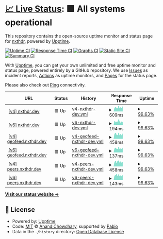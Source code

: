 # [📈 Live Status](https://nxthdr.github.io/upptime): <!--live status--> **🟩 All systems operational**

This repository contains the open-source uptime monitor and status page for [nxthdr](https://nxthdr.dev), powered by [Upptime](https://github.com/upptime/upptime).

[![Uptime CI](https://github.com/nxthdr/upptime/workflows/Uptime%20CI/badge.svg)](https://github.com/nxthdr/upptime/actions?query=workflow%3A%22Uptime+CI%22)
[![Response Time CI](https://github.com/nxthdr/upptime/workflows/Response%20Time%20CI/badge.svg)](https://github.com/nxthdr/upptime/actions?query=workflow%3A%22Response+Time+CI%22)
[![Graphs CI](https://github.com/nxthdr/upptime/workflows/Graphs%20CI/badge.svg)](https://github.com/nxthdr/upptime/actions?query=workflow%3A%22Graphs+CI%22)
[![Static Site CI](https://github.com/nxthdr/upptime/workflows/Static%20Site%20CI/badge.svg)](https://github.com/nxthdr/upptime/actions?query=workflow%3A%22Static+Site+CI%22)
[![Summary CI](https://github.com/nxthdr/upptime/workflows/Summary%20CI/badge.svg)](https://github.com/nxthdr/upptime/actions?query=workflow%3A%22Summary+CI%22)

With [Upptime](https://upptime.js.org), you can get your own unlimited and free uptime monitor and status page, powered entirely by a GitHub repository. We use [Issues](https://github.com/nxthdr/upptime/issues) as incident reports, [Actions](https://github.com/nxthdr/upptime/actions) as uptime monitors, and [Pages](https://nxthdr.github.io/upptime) for the status page.

Please also check out [Ping](https://stats.uptimerobot.com/7aSyrqWaj9) connectivity.

<!--start: status pages-->
<!-- This summary is generated by Upptime (https://github.com/upptime/upptime) -->
<!-- Do not edit this manually, your changes will be overwritten -->
<!-- prettier-ignore -->
| URL | Status | History | Response Time | Uptime |
| --- | ------ | ------- | ------------- | ------ |
| <img alt="" src="https://icons.duckduckgo.com/ip3/nxthdr.dev.ico" height="13"> [[v4] nxthdr.dev](https://nxthdr.dev) | 🟩 Up | [v4-nxthdr-dev.yml](https://github.com/nxthdr/upptime/commits/HEAD/history/v4-nxthdr-dev.yml) | <details><summary><img alt="Response time graph" src="./graphs/v4-nxthdr-dev/response-time-week.png" height="20"> 609ms</summary><br><a href="https://nxthdr.github.io/upptime/history/v4-nxthdr-dev"><img alt="Response time 720" src="https://img.shields.io/endpoint?url=https%3A%2F%2Fraw.githubusercontent.com%2Fnxthdr%2Fupptime%2FHEAD%2Fapi%2Fv4-nxthdr-dev%2Fresponse-time.json"></a><br><a href="https://nxthdr.github.io/upptime/history/v4-nxthdr-dev"><img alt="24-hour response time 746" src="https://img.shields.io/endpoint?url=https%3A%2F%2Fraw.githubusercontent.com%2Fnxthdr%2Fupptime%2FHEAD%2Fapi%2Fv4-nxthdr-dev%2Fresponse-time-day.json"></a><br><a href="https://nxthdr.github.io/upptime/history/v4-nxthdr-dev"><img alt="7-day response time 609" src="https://img.shields.io/endpoint?url=https%3A%2F%2Fraw.githubusercontent.com%2Fnxthdr%2Fupptime%2FHEAD%2Fapi%2Fv4-nxthdr-dev%2Fresponse-time-week.json"></a><br><a href="https://nxthdr.github.io/upptime/history/v4-nxthdr-dev"><img alt="30-day response time 836" src="https://img.shields.io/endpoint?url=https%3A%2F%2Fraw.githubusercontent.com%2Fnxthdr%2Fupptime%2FHEAD%2Fapi%2Fv4-nxthdr-dev%2Fresponse-time-month.json"></a><br><a href="https://nxthdr.github.io/upptime/history/v4-nxthdr-dev"><img alt="1-year response time 720" src="https://img.shields.io/endpoint?url=https%3A%2F%2Fraw.githubusercontent.com%2Fnxthdr%2Fupptime%2FHEAD%2Fapi%2Fv4-nxthdr-dev%2Fresponse-time-year.json"></a></details> | <details><summary><a href="https://nxthdr.github.io/upptime/history/v4-nxthdr-dev">99.63%</a></summary><a href="https://nxthdr.github.io/upptime/history/v4-nxthdr-dev"><img alt="All-time uptime 99.78%" src="https://img.shields.io/endpoint?url=https%3A%2F%2Fraw.githubusercontent.com%2Fnxthdr%2Fupptime%2FHEAD%2Fapi%2Fv4-nxthdr-dev%2Fuptime.json"></a><br><a href="https://nxthdr.github.io/upptime/history/v4-nxthdr-dev"><img alt="24-hour uptime 100.00%" src="https://img.shields.io/endpoint?url=https%3A%2F%2Fraw.githubusercontent.com%2Fnxthdr%2Fupptime%2FHEAD%2Fapi%2Fv4-nxthdr-dev%2Fuptime-day.json"></a><br><a href="https://nxthdr.github.io/upptime/history/v4-nxthdr-dev"><img alt="7-day uptime 99.63%" src="https://img.shields.io/endpoint?url=https%3A%2F%2Fraw.githubusercontent.com%2Fnxthdr%2Fupptime%2FHEAD%2Fapi%2Fv4-nxthdr-dev%2Fuptime-week.json"></a><br><a href="https://nxthdr.github.io/upptime/history/v4-nxthdr-dev"><img alt="30-day uptime 99.91%" src="https://img.shields.io/endpoint?url=https%3A%2F%2Fraw.githubusercontent.com%2Fnxthdr%2Fupptime%2FHEAD%2Fapi%2Fv4-nxthdr-dev%2Fuptime-month.json"></a><br><a href="https://nxthdr.github.io/upptime/history/v4-nxthdr-dev"><img alt="1-year uptime 99.78%" src="https://img.shields.io/endpoint?url=https%3A%2F%2Fraw.githubusercontent.com%2Fnxthdr%2Fupptime%2FHEAD%2Fapi%2Fv4-nxthdr-dev%2Fuptime-year.json"></a></details>
| <img alt="" src="https://icons.duckduckgo.com/ip3/nxthdr.dev.ico" height="13"> [[v6] nxthdr.dev](https://nxthdr.dev) | 🟩 Up | [v6-nxthdr-dev.yml](https://github.com/nxthdr/upptime/commits/HEAD/history/v6-nxthdr-dev.yml) | <details><summary><img alt="Response time graph" src="./graphs/v6-nxthdr-dev/response-time-week.png" height="20"> 194ms</summary><br><a href="https://nxthdr.github.io/upptime/history/v6-nxthdr-dev"><img alt="Response time 339" src="https://img.shields.io/endpoint?url=https%3A%2F%2Fraw.githubusercontent.com%2Fnxthdr%2Fupptime%2FHEAD%2Fapi%2Fv6-nxthdr-dev%2Fresponse-time.json"></a><br><a href="https://nxthdr.github.io/upptime/history/v6-nxthdr-dev"><img alt="24-hour response time 178" src="https://img.shields.io/endpoint?url=https%3A%2F%2Fraw.githubusercontent.com%2Fnxthdr%2Fupptime%2FHEAD%2Fapi%2Fv6-nxthdr-dev%2Fresponse-time-day.json"></a><br><a href="https://nxthdr.github.io/upptime/history/v6-nxthdr-dev"><img alt="7-day response time 194" src="https://img.shields.io/endpoint?url=https%3A%2F%2Fraw.githubusercontent.com%2Fnxthdr%2Fupptime%2FHEAD%2Fapi%2Fv6-nxthdr-dev%2Fresponse-time-week.json"></a><br><a href="https://nxthdr.github.io/upptime/history/v6-nxthdr-dev"><img alt="30-day response time 502" src="https://img.shields.io/endpoint?url=https%3A%2F%2Fraw.githubusercontent.com%2Fnxthdr%2Fupptime%2FHEAD%2Fapi%2Fv6-nxthdr-dev%2Fresponse-time-month.json"></a><br><a href="https://nxthdr.github.io/upptime/history/v6-nxthdr-dev"><img alt="1-year response time 339" src="https://img.shields.io/endpoint?url=https%3A%2F%2Fraw.githubusercontent.com%2Fnxthdr%2Fupptime%2FHEAD%2Fapi%2Fv6-nxthdr-dev%2Fresponse-time-year.json"></a></details> | <details><summary><a href="https://nxthdr.github.io/upptime/history/v6-nxthdr-dev">99.63%</a></summary><a href="https://nxthdr.github.io/upptime/history/v6-nxthdr-dev"><img alt="All-time uptime 99.80%" src="https://img.shields.io/endpoint?url=https%3A%2F%2Fraw.githubusercontent.com%2Fnxthdr%2Fupptime%2FHEAD%2Fapi%2Fv6-nxthdr-dev%2Fuptime.json"></a><br><a href="https://nxthdr.github.io/upptime/history/v6-nxthdr-dev"><img alt="24-hour uptime 100.00%" src="https://img.shields.io/endpoint?url=https%3A%2F%2Fraw.githubusercontent.com%2Fnxthdr%2Fupptime%2FHEAD%2Fapi%2Fv6-nxthdr-dev%2Fuptime-day.json"></a><br><a href="https://nxthdr.github.io/upptime/history/v6-nxthdr-dev"><img alt="7-day uptime 99.63%" src="https://img.shields.io/endpoint?url=https%3A%2F%2Fraw.githubusercontent.com%2Fnxthdr%2Fupptime%2FHEAD%2Fapi%2Fv6-nxthdr-dev%2Fuptime-week.json"></a><br><a href="https://nxthdr.github.io/upptime/history/v6-nxthdr-dev"><img alt="30-day uptime 99.91%" src="https://img.shields.io/endpoint?url=https%3A%2F%2Fraw.githubusercontent.com%2Fnxthdr%2Fupptime%2FHEAD%2Fapi%2Fv6-nxthdr-dev%2Fuptime-month.json"></a><br><a href="https://nxthdr.github.io/upptime/history/v6-nxthdr-dev"><img alt="1-year uptime 99.80%" src="https://img.shields.io/endpoint?url=https%3A%2F%2Fraw.githubusercontent.com%2Fnxthdr%2Fupptime%2FHEAD%2Fapi%2Fv6-nxthdr-dev%2Fuptime-year.json"></a></details>
| <img alt="" src="https://icons.duckduckgo.com/ip3/geofeed.nxthdr.dev.ico" height="13"> [[v4] geofeed.nxthdr.dev](https://geofeed.nxthdr.dev) | 🟩 Up | [v4-geofeed-nxthdr-dev.yml](https://github.com/nxthdr/upptime/commits/HEAD/history/v4-geofeed-nxthdr-dev.yml) | <details><summary><img alt="Response time graph" src="./graphs/v4-geofeed-nxthdr-dev/response-time-week.png" height="20"> 458ms</summary><br><a href="https://nxthdr.github.io/upptime/history/v4-geofeed-nxthdr-dev"><img alt="Response time 603" src="https://img.shields.io/endpoint?url=https%3A%2F%2Fraw.githubusercontent.com%2Fnxthdr%2Fupptime%2FHEAD%2Fapi%2Fv4-geofeed-nxthdr-dev%2Fresponse-time.json"></a><br><a href="https://nxthdr.github.io/upptime/history/v4-geofeed-nxthdr-dev"><img alt="24-hour response time 603" src="https://img.shields.io/endpoint?url=https%3A%2F%2Fraw.githubusercontent.com%2Fnxthdr%2Fupptime%2FHEAD%2Fapi%2Fv4-geofeed-nxthdr-dev%2Fresponse-time-day.json"></a><br><a href="https://nxthdr.github.io/upptime/history/v4-geofeed-nxthdr-dev"><img alt="7-day response time 458" src="https://img.shields.io/endpoint?url=https%3A%2F%2Fraw.githubusercontent.com%2Fnxthdr%2Fupptime%2FHEAD%2Fapi%2Fv4-geofeed-nxthdr-dev%2Fresponse-time-week.json"></a><br><a href="https://nxthdr.github.io/upptime/history/v4-geofeed-nxthdr-dev"><img alt="30-day response time 686" src="https://img.shields.io/endpoint?url=https%3A%2F%2Fraw.githubusercontent.com%2Fnxthdr%2Fupptime%2FHEAD%2Fapi%2Fv4-geofeed-nxthdr-dev%2Fresponse-time-month.json"></a><br><a href="https://nxthdr.github.io/upptime/history/v4-geofeed-nxthdr-dev"><img alt="1-year response time 603" src="https://img.shields.io/endpoint?url=https%3A%2F%2Fraw.githubusercontent.com%2Fnxthdr%2Fupptime%2FHEAD%2Fapi%2Fv4-geofeed-nxthdr-dev%2Fresponse-time-year.json"></a></details> | <details><summary><a href="https://nxthdr.github.io/upptime/history/v4-geofeed-nxthdr-dev">99.63%</a></summary><a href="https://nxthdr.github.io/upptime/history/v4-geofeed-nxthdr-dev"><img alt="All-time uptime 99.84%" src="https://img.shields.io/endpoint?url=https%3A%2F%2Fraw.githubusercontent.com%2Fnxthdr%2Fupptime%2FHEAD%2Fapi%2Fv4-geofeed-nxthdr-dev%2Fuptime.json"></a><br><a href="https://nxthdr.github.io/upptime/history/v4-geofeed-nxthdr-dev"><img alt="24-hour uptime 100.00%" src="https://img.shields.io/endpoint?url=https%3A%2F%2Fraw.githubusercontent.com%2Fnxthdr%2Fupptime%2FHEAD%2Fapi%2Fv4-geofeed-nxthdr-dev%2Fuptime-day.json"></a><br><a href="https://nxthdr.github.io/upptime/history/v4-geofeed-nxthdr-dev"><img alt="7-day uptime 99.63%" src="https://img.shields.io/endpoint?url=https%3A%2F%2Fraw.githubusercontent.com%2Fnxthdr%2Fupptime%2FHEAD%2Fapi%2Fv4-geofeed-nxthdr-dev%2Fuptime-week.json"></a><br><a href="https://nxthdr.github.io/upptime/history/v4-geofeed-nxthdr-dev"><img alt="30-day uptime 99.91%" src="https://img.shields.io/endpoint?url=https%3A%2F%2Fraw.githubusercontent.com%2Fnxthdr%2Fupptime%2FHEAD%2Fapi%2Fv4-geofeed-nxthdr-dev%2Fuptime-month.json"></a><br><a href="https://nxthdr.github.io/upptime/history/v4-geofeed-nxthdr-dev"><img alt="1-year uptime 99.84%" src="https://img.shields.io/endpoint?url=https%3A%2F%2Fraw.githubusercontent.com%2Fnxthdr%2Fupptime%2FHEAD%2Fapi%2Fv4-geofeed-nxthdr-dev%2Fuptime-year.json"></a></details>
| <img alt="" src="https://icons.duckduckgo.com/ip3/geofeed.nxthdr.dev.ico" height="13"> [[v6] geofeed.nxthdr.dev](https://geofeed.nxthdr.dev) | 🟩 Up | [v6-geofeed-nxthdr-dev.yml](https://github.com/nxthdr/upptime/commits/HEAD/history/v6-geofeed-nxthdr-dev.yml) | <details><summary><img alt="Response time graph" src="./graphs/v6-geofeed-nxthdr-dev/response-time-week.png" height="20"> 137ms</summary><br><a href="https://nxthdr.github.io/upptime/history/v6-geofeed-nxthdr-dev"><img alt="Response time 314" src="https://img.shields.io/endpoint?url=https%3A%2F%2Fraw.githubusercontent.com%2Fnxthdr%2Fupptime%2FHEAD%2Fapi%2Fv6-geofeed-nxthdr-dev%2Fresponse-time.json"></a><br><a href="https://nxthdr.github.io/upptime/history/v6-geofeed-nxthdr-dev"><img alt="24-hour response time 179" src="https://img.shields.io/endpoint?url=https%3A%2F%2Fraw.githubusercontent.com%2Fnxthdr%2Fupptime%2FHEAD%2Fapi%2Fv6-geofeed-nxthdr-dev%2Fresponse-time-day.json"></a><br><a href="https://nxthdr.github.io/upptime/history/v6-geofeed-nxthdr-dev"><img alt="7-day response time 137" src="https://img.shields.io/endpoint?url=https%3A%2F%2Fraw.githubusercontent.com%2Fnxthdr%2Fupptime%2FHEAD%2Fapi%2Fv6-geofeed-nxthdr-dev%2Fresponse-time-week.json"></a><br><a href="https://nxthdr.github.io/upptime/history/v6-geofeed-nxthdr-dev"><img alt="30-day response time 381" src="https://img.shields.io/endpoint?url=https%3A%2F%2Fraw.githubusercontent.com%2Fnxthdr%2Fupptime%2FHEAD%2Fapi%2Fv6-geofeed-nxthdr-dev%2Fresponse-time-month.json"></a><br><a href="https://nxthdr.github.io/upptime/history/v6-geofeed-nxthdr-dev"><img alt="1-year response time 314" src="https://img.shields.io/endpoint?url=https%3A%2F%2Fraw.githubusercontent.com%2Fnxthdr%2Fupptime%2FHEAD%2Fapi%2Fv6-geofeed-nxthdr-dev%2Fresponse-time-year.json"></a></details> | <details><summary><a href="https://nxthdr.github.io/upptime/history/v6-geofeed-nxthdr-dev">99.63%</a></summary><a href="https://nxthdr.github.io/upptime/history/v6-geofeed-nxthdr-dev"><img alt="All-time uptime 99.84%" src="https://img.shields.io/endpoint?url=https%3A%2F%2Fraw.githubusercontent.com%2Fnxthdr%2Fupptime%2FHEAD%2Fapi%2Fv6-geofeed-nxthdr-dev%2Fuptime.json"></a><br><a href="https://nxthdr.github.io/upptime/history/v6-geofeed-nxthdr-dev"><img alt="24-hour uptime 100.00%" src="https://img.shields.io/endpoint?url=https%3A%2F%2Fraw.githubusercontent.com%2Fnxthdr%2Fupptime%2FHEAD%2Fapi%2Fv6-geofeed-nxthdr-dev%2Fuptime-day.json"></a><br><a href="https://nxthdr.github.io/upptime/history/v6-geofeed-nxthdr-dev"><img alt="7-day uptime 99.63%" src="https://img.shields.io/endpoint?url=https%3A%2F%2Fraw.githubusercontent.com%2Fnxthdr%2Fupptime%2FHEAD%2Fapi%2Fv6-geofeed-nxthdr-dev%2Fuptime-week.json"></a><br><a href="https://nxthdr.github.io/upptime/history/v6-geofeed-nxthdr-dev"><img alt="30-day uptime 99.91%" src="https://img.shields.io/endpoint?url=https%3A%2F%2Fraw.githubusercontent.com%2Fnxthdr%2Fupptime%2FHEAD%2Fapi%2Fv6-geofeed-nxthdr-dev%2Fuptime-month.json"></a><br><a href="https://nxthdr.github.io/upptime/history/v6-geofeed-nxthdr-dev"><img alt="1-year uptime 99.84%" src="https://img.shields.io/endpoint?url=https%3A%2F%2Fraw.githubusercontent.com%2Fnxthdr%2Fupptime%2FHEAD%2Fapi%2Fv6-geofeed-nxthdr-dev%2Fuptime-year.json"></a></details>
| <img alt="" src="https://icons.duckduckgo.com/ip3/peers.nxthdr.dev.ico" height="13"> [[v4] peers.nxthdr.dev](https://peers.nxthdr.dev) | 🟩 Up | [v4-peers-nxthdr-dev.yml](https://github.com/nxthdr/upptime/commits/HEAD/history/v4-peers-nxthdr-dev.yml) | <details><summary><img alt="Response time graph" src="./graphs/v4-peers-nxthdr-dev/response-time-week.png" height="20"> 458ms</summary><br><a href="https://nxthdr.github.io/upptime/history/v4-peers-nxthdr-dev"><img alt="Response time 692" src="https://img.shields.io/endpoint?url=https%3A%2F%2Fraw.githubusercontent.com%2Fnxthdr%2Fupptime%2FHEAD%2Fapi%2Fv4-peers-nxthdr-dev%2Fresponse-time.json"></a><br><a href="https://nxthdr.github.io/upptime/history/v4-peers-nxthdr-dev"><img alt="24-hour response time 504" src="https://img.shields.io/endpoint?url=https%3A%2F%2Fraw.githubusercontent.com%2Fnxthdr%2Fupptime%2FHEAD%2Fapi%2Fv4-peers-nxthdr-dev%2Fresponse-time-day.json"></a><br><a href="https://nxthdr.github.io/upptime/history/v4-peers-nxthdr-dev"><img alt="7-day response time 458" src="https://img.shields.io/endpoint?url=https%3A%2F%2Fraw.githubusercontent.com%2Fnxthdr%2Fupptime%2FHEAD%2Fapi%2Fv4-peers-nxthdr-dev%2Fresponse-time-week.json"></a><br><a href="https://nxthdr.github.io/upptime/history/v4-peers-nxthdr-dev"><img alt="30-day response time 757" src="https://img.shields.io/endpoint?url=https%3A%2F%2Fraw.githubusercontent.com%2Fnxthdr%2Fupptime%2FHEAD%2Fapi%2Fv4-peers-nxthdr-dev%2Fresponse-time-month.json"></a><br><a href="https://nxthdr.github.io/upptime/history/v4-peers-nxthdr-dev"><img alt="1-year response time 692" src="https://img.shields.io/endpoint?url=https%3A%2F%2Fraw.githubusercontent.com%2Fnxthdr%2Fupptime%2FHEAD%2Fapi%2Fv4-peers-nxthdr-dev%2Fresponse-time-year.json"></a></details> | <details><summary><a href="https://nxthdr.github.io/upptime/history/v4-peers-nxthdr-dev">99.63%</a></summary><a href="https://nxthdr.github.io/upptime/history/v4-peers-nxthdr-dev"><img alt="All-time uptime 99.76%" src="https://img.shields.io/endpoint?url=https%3A%2F%2Fraw.githubusercontent.com%2Fnxthdr%2Fupptime%2FHEAD%2Fapi%2Fv4-peers-nxthdr-dev%2Fuptime.json"></a><br><a href="https://nxthdr.github.io/upptime/history/v4-peers-nxthdr-dev"><img alt="24-hour uptime 100.00%" src="https://img.shields.io/endpoint?url=https%3A%2F%2Fraw.githubusercontent.com%2Fnxthdr%2Fupptime%2FHEAD%2Fapi%2Fv4-peers-nxthdr-dev%2Fuptime-day.json"></a><br><a href="https://nxthdr.github.io/upptime/history/v4-peers-nxthdr-dev"><img alt="7-day uptime 99.63%" src="https://img.shields.io/endpoint?url=https%3A%2F%2Fraw.githubusercontent.com%2Fnxthdr%2Fupptime%2FHEAD%2Fapi%2Fv4-peers-nxthdr-dev%2Fuptime-week.json"></a><br><a href="https://nxthdr.github.io/upptime/history/v4-peers-nxthdr-dev"><img alt="30-day uptime 99.83%" src="https://img.shields.io/endpoint?url=https%3A%2F%2Fraw.githubusercontent.com%2Fnxthdr%2Fupptime%2FHEAD%2Fapi%2Fv4-peers-nxthdr-dev%2Fuptime-month.json"></a><br><a href="https://nxthdr.github.io/upptime/history/v4-peers-nxthdr-dev"><img alt="1-year uptime 99.76%" src="https://img.shields.io/endpoint?url=https%3A%2F%2Fraw.githubusercontent.com%2Fnxthdr%2Fupptime%2FHEAD%2Fapi%2Fv4-peers-nxthdr-dev%2Fuptime-year.json"></a></details>
| <img alt="" src="https://icons.duckduckgo.com/ip3/peers.nxthdr.dev.ico" height="13"> [[v6] peers.nxthdr.dev](https://peers.nxthdr.dev) | 🟩 Up | [v6-peers-nxthdr-dev.yml](https://github.com/nxthdr/upptime/commits/HEAD/history/v6-peers-nxthdr-dev.yml) | <details><summary><img alt="Response time graph" src="./graphs/v6-peers-nxthdr-dev/response-time-week.png" height="20"> 143ms</summary><br><a href="https://nxthdr.github.io/upptime/history/v6-peers-nxthdr-dev"><img alt="Response time 305" src="https://img.shields.io/endpoint?url=https%3A%2F%2Fraw.githubusercontent.com%2Fnxthdr%2Fupptime%2FHEAD%2Fapi%2Fv6-peers-nxthdr-dev%2Fresponse-time.json"></a><br><a href="https://nxthdr.github.io/upptime/history/v6-peers-nxthdr-dev"><img alt="24-hour response time 177" src="https://img.shields.io/endpoint?url=https%3A%2F%2Fraw.githubusercontent.com%2Fnxthdr%2Fupptime%2FHEAD%2Fapi%2Fv6-peers-nxthdr-dev%2Fresponse-time-day.json"></a><br><a href="https://nxthdr.github.io/upptime/history/v6-peers-nxthdr-dev"><img alt="7-day response time 143" src="https://img.shields.io/endpoint?url=https%3A%2F%2Fraw.githubusercontent.com%2Fnxthdr%2Fupptime%2FHEAD%2Fapi%2Fv6-peers-nxthdr-dev%2Fresponse-time-week.json"></a><br><a href="https://nxthdr.github.io/upptime/history/v6-peers-nxthdr-dev"><img alt="30-day response time 297" src="https://img.shields.io/endpoint?url=https%3A%2F%2Fraw.githubusercontent.com%2Fnxthdr%2Fupptime%2FHEAD%2Fapi%2Fv6-peers-nxthdr-dev%2Fresponse-time-month.json"></a><br><a href="https://nxthdr.github.io/upptime/history/v6-peers-nxthdr-dev"><img alt="1-year response time 305" src="https://img.shields.io/endpoint?url=https%3A%2F%2Fraw.githubusercontent.com%2Fnxthdr%2Fupptime%2FHEAD%2Fapi%2Fv6-peers-nxthdr-dev%2Fresponse-time-year.json"></a></details> | <details><summary><a href="https://nxthdr.github.io/upptime/history/v6-peers-nxthdr-dev">99.63%</a></summary><a href="https://nxthdr.github.io/upptime/history/v6-peers-nxthdr-dev"><img alt="All-time uptime 99.76%" src="https://img.shields.io/endpoint?url=https%3A%2F%2Fraw.githubusercontent.com%2Fnxthdr%2Fupptime%2FHEAD%2Fapi%2Fv6-peers-nxthdr-dev%2Fuptime.json"></a><br><a href="https://nxthdr.github.io/upptime/history/v6-peers-nxthdr-dev"><img alt="24-hour uptime 100.00%" src="https://img.shields.io/endpoint?url=https%3A%2F%2Fraw.githubusercontent.com%2Fnxthdr%2Fupptime%2FHEAD%2Fapi%2Fv6-peers-nxthdr-dev%2Fuptime-day.json"></a><br><a href="https://nxthdr.github.io/upptime/history/v6-peers-nxthdr-dev"><img alt="7-day uptime 99.63%" src="https://img.shields.io/endpoint?url=https%3A%2F%2Fraw.githubusercontent.com%2Fnxthdr%2Fupptime%2FHEAD%2Fapi%2Fv6-peers-nxthdr-dev%2Fuptime-week.json"></a><br><a href="https://nxthdr.github.io/upptime/history/v6-peers-nxthdr-dev"><img alt="30-day uptime 99.83%" src="https://img.shields.io/endpoint?url=https%3A%2F%2Fraw.githubusercontent.com%2Fnxthdr%2Fupptime%2FHEAD%2Fapi%2Fv6-peers-nxthdr-dev%2Fuptime-month.json"></a><br><a href="https://nxthdr.github.io/upptime/history/v6-peers-nxthdr-dev"><img alt="1-year uptime 99.76%" src="https://img.shields.io/endpoint?url=https%3A%2F%2Fraw.githubusercontent.com%2Fnxthdr%2Fupptime%2FHEAD%2Fapi%2Fv6-peers-nxthdr-dev%2Fuptime-year.json"></a></details>

<!--end: status pages-->

[**Visit our status website →**](https://nxthdr.github.io/upptime)

## 📄 License

- Powered by: [Upptime](https://github.com/upptime/upptime)
- Code: [MIT](./LICENSE) © [Anand Chowdhary](https://anandchowdhary.com), supported by [Pabio](https://pabio.com)
- Data in the `./history` directory: [Open Database License](https://opendatacommons.org/licenses/odbl/1-0/)
